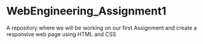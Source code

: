 # WebEngineering_Assignment1
A repository where we will be working on our first Assignment and create a responsive web page using HTML and CSS
